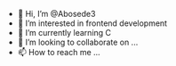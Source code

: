 - 👋 Hi, I’m @Abosede3
- 👀 I’m interested in frontend development
- 🌱 I’m currently learning C
- 💞️ I’m looking to collaborate on ...
- 📫 How to reach me ...

<!---
Abosede3/Abosede3 is a ✨ special ✨ repository because its `README.md` (this file) appears on your GitHub profile.
You can click the Preview link to take a look at your changes.
--->

